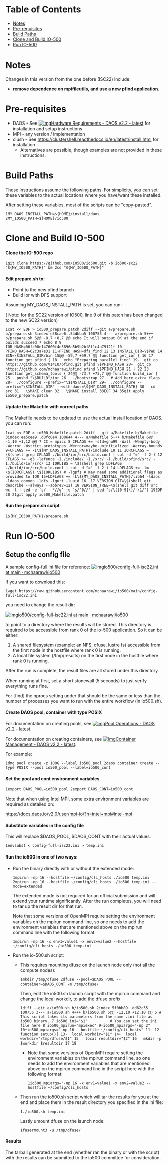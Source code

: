 # Table of Contents

- [Notes](https://daosio.atlassian.net/wiki/spaces/DC/pages/11167301633/IO-500+SC22#Notes)
- [Pre-requisites](https://daosio.atlassian.net/wiki/spaces/DC/pages/11167301633/IO-500+SC22#Pre-requisites)
- [Build Paths](https://daosio.atlassian.net/wiki/spaces/DC/pages/11167301633/IO-500+SC22#Build-Paths)
- [Clone and Build IO-500](https://daosio.atlassian.net/wiki/spaces/DC/pages/11167301633/IO-500+SC22#Clone-and-Build-IO-500)
- [Run IO-500](https://daosio.atlassian.net/wiki/spaces/DC/pages/11167301633/IO-500+SC22#[hardBreak]Run-IO-500)

# Notes

Changes in this version from the one before (ISC22) include:

- **remove dependence on mpifileutils, and use a new pfind application.**

# Pre-requisites

- DAOS - See [![img](https://docs.daos.io/v2.2/daos_logo_wh.png)Hardware Requirements - DAOS v2.2 - latest](https://docs.daos.io/latest/admin/hardware/) for installation and setup instructions
- MPI - any version / implementation
- clush - See https://clustershell.readthedocs.io/en/latest/install.html for installation
  - Alternatives are possible, though examples are not provided in these instructions.

# Build Paths

These instructions assume the following paths. For simplicity, you can set these variables to the actual locations where you have/want these installed.

After setting these variables, most of the scripts can be "copy-pasted".

```
1MY_DAOS_INSTALL_PATH=${HOME}/install/daos 2MY_IO500_PATH=${HOME}/io500
```

# Clone and Build IO-500

#### Clone the IO-500 repo

```
1git clone https://github.com/IO500/io500.git -b io500-sc22 "${MY_IO500_PATH}" && 2cd "${MY_IO500_PATH}"
```

#### Edit prepare.sh to:

- Point to the new pfind branch
- Build ior with DFS support

Assuming MY_DAOS_INSTALL_PATH is set, you can run:

( Note: for the SC22 version of IO500, line 9 of this patch has been changed to the new SC22 version)

```
1cat << EOF > io500_prepare.patch 2diff --git a/prepare.sh b/prepare.sh 3index e38cae6..54dbba5 100755 4--- a/prepare.sh 5+++ b/prepare.sh 6@@ -8,7 +8,7 @@ echo It will output OK at the end if builds succeed 7 echo 8 9 IOR_HASH=06fc08e147600f4e5896a5b9b2bf8f1c4a79121f 10-PFIND_HASH=62c3a7e31 11+PFIND_HASH=dfs_find 12 13 INSTALL_DIR=\$PWD 14 BIN=\$INSTALL_DIR/bin 15@@ -59,7 +59,7 @@ function get_ior { 16 17 function get_pfind { 18   echo "Preparing parallel find" 19-  git_co https://github.com/VI4IO/pfind.git pfind \$PFIND_HASH 20+  git_co https://github.com/mchaarawi/pfind pfind \$PFIND_HASH 21 } 22 23 function get_schema_tools { 24@@ -73,7 +73,7 @@ function build_ior { 25   pushd "\$BUILD"/ior 26   ./bootstrap 27   # Add here extra flags 28-  ./configure --prefix="\$INSTALL_DIR" 29+  ./configure --prefix="\$INSTALL_DIR" --with-daos=\${MY_DAOS_INSTALL_PATH} 30   cd src 31   \$MAKE clean 32   \$MAKE install 33EOF 34 35git apply io500_prepare.patch
```

#### Update the Makefile with correct paths

The Makefile needs to be updated to use the actual install location of DAOS. you can run:

```
1cat << EOF > io500_Makefile.patch 2diff --git a/Makefile b/Makefile 3index ee5cee9..d8fc0e4 100644 4--- a/Makefile 5+++ b/Makefile 6@@ -1,10 +1,12 @@ 7 CC = mpicc 8 CFLAGS += -std=gnu99 -Wall -Wempty-body -Werror -Wstrict-prototypes -Werror=maybe-uninitialized -Warray-bounds 9+CFLAGS += -I\${MY_DAOS_INSTALL_PATH}/include 10 11 IORCFLAGS = \$(shell grep CFLAGS ./build/ior/src/build.conf | cut -d "=" -f 2-) 12 CFLAGS += -g3 -lefence -I./include/ -I./src/ -I./build/pfind/src/ -I./build/ior/src/ 13 IORLIBS = \$(shell grep LDFLAGS ./build/ior/src/build.conf | cut -d "=" -f 2-) 14 LDFLAGS += -lm \$(IORCFLAGS) \$(IORLIBS) # -lgpfs # may need some additional flags as provided to IOR 15+LDFLAGS += -L\${MY_DAOS_INSTALL_PATH}/lib64 -ldaos -ldaos_common -ldfs -lgurt -luuid 16  17 VERSION_GIT=\$(shell git describe --always --abbrev=12) 18 VERSION_TREE=\$(shell git diff src | wc -l | sed -e 's/   *//g' -e 's/^0//' | sed "s/\([0-9]\)/-\1/") 19EOF 20 21git apply io500_Makefile.patch
```

#### Run the prepare.sh script

```
1${MY_IO500_PATH}/prepare.sh
```

#  Run IO-500

## Setup the config file

A sample config-full.ini file for reference: [![img](https://github.com/fluidicon.png)io500/config-full-isc22.ini at main · mchaarawi/io500](https://github.com/mchaarawi/io500/blob/main/config-full-isc22.ini) 

If you want to download this:

```
1wget https://raw.githubusercontent.com/mchaarawi/io500/main/config-full-isc22.ini
```

you need to change the result dir:

[![img](https://github.com/fluidicon.png)io500/config-full-isc22.ini at main · mchaarawi/io500](https://github.com/mchaarawi/io500/blob/main/config-full-isc22.ini#L4) 

to point to a directory where the results will be stored. This directory is required to be accessible from rank 0 of the io-500 application. So it can be either:

1. A shared filesystem (example: an NFS, dfuse, lustre fs) accessible from the first node in the hostfile where rank 0 is running.
2. A local file system (/tmp/results) on the first node in the hostfile where rank 0 is running.

After the run is complete, the result files are all stored under this directory.

When running at first, set a short stonewall (5 seconds) to just verify everything runs fine.

For [find] the nprocs setting under that should be the same or less than the number of processes you want to run with the entire workflow (in io500.sh).

#### Create DAOS pool, container with type POSIX

For documentation on creating pools, see [![img](https://docs.daos.io/v2.2/daos_logo_wh.png)Pool Operations - DAOS v2.2 - latest](https://docs.daos.io/latest/admin/pool_operations/).

For documentation on creating containers, see [![img](https://docs.daos.io/v2.2/daos_logo_wh.png)Container Management - DAOS v2.2 - latest](https://docs.daos.io/latest/user/container/).

For example:

```
1dmg pool create -z 100G --label io500_pool 2daos container create --type POSIX --pool io500_pool --label=io500_cont
```

#### Set the pool and cont environment variables

```
1export DAOS_POOL=io500_pool 2export DAOS_CONT=io500_cont
```

Note that when using Intel MPI, some extra environment variables are required as detailed on:

https://docs.daos.io/v2.0/user/mpi-io/?h=intel+mpi#intel-mpi

#### Substitute variables in the config file

This will replace $DAOS_POOL, $DAOS_CONT with their actual values.

```
1envsubst < config-full-isc22.ini > temp.ini
```

#### Run the io500 in one of two ways:

- Run the binary directly with or without the extended mode:

  `1mpirun -np 16 --hostfile ~/config/cli_hosts ./io500 temp.ini 2mpirun -np 16 --hostfile ~/config/cli_hosts ./io500 temp.ini --mode=extended`

  The extended mode is not required for an official submission and will extend your runtime significantly. After the run completes, you will need to tar up the result dir for that run.

  Note that some versions of OpenMPI require setting the environment variables on the mpirun command line, so one needs to add the environment variables that are mentioned above on the mpirun command line with the following format:

  `1mpirun -np 16 -x env1=value1 -x env2=value2 --hostfile ~/config/cli_hosts ./io500 temp.ini`

- Run the io-500.sh script:

  - This requires mounting dfuse on the launch node only (not all the compute nodes):

    `1mkdir /tmp/dfuse 2dfuse --pool=$DAOS_POOL --container=$DAOS_CONT -m /tmp/dfuse/`

    Then, edit the io500.sh launch script with the mpirun command and change the local workdir, to add the dfuse prefix

    `1diff --git a/io500.sh b/io500.sh 2index 5f0bb89..dd62c35 100755 3--- a/io500.sh 4+++ b/io500.sh 5@@ -12,10 +12,10 @@ 6 # This script takes its parameters from the same .ini file as io500 binary. 7 io500_ini="$1"          # You can set the ini file here 8 io500_mpirun="mpiexec" 9-io500_mpiargs="-np 2" 10+io500_mpiargs="-np 16 --hostfile ~/config/cli_hosts" 11  12 function setup(){ 13-  local workdir="$1" 14+  local workdir="/tmp/dfuse/$1" 15   local resultdir="$2" 16   mkdir -p $workdir $resultdir 17 18 `

    - Note that some versions of OpenMPI require setting the environment variables on the mpirun command line, so one needs to add the environment variables that are mentioned above on the mpirun command line in the script here with the following format:

      `1io500_mpiargs="-np 16 -x env1=value1 -x env2=value2 --hostfile ~/config/cli_hosts`

  - Then run the io500.sh script which will tar the results for you at the end and place them in the result directory you specified in the ini file:

    `1./io500.sh temp.ini`

    Lastly umount dfuse on the launch node:

    `1fusermount3 -u /tmp/dfuse/`

    

    

#### Results

The tarball generated at the end (whether ran the binary or with the script) with the results can be submitted to the io500 committee for consideration.